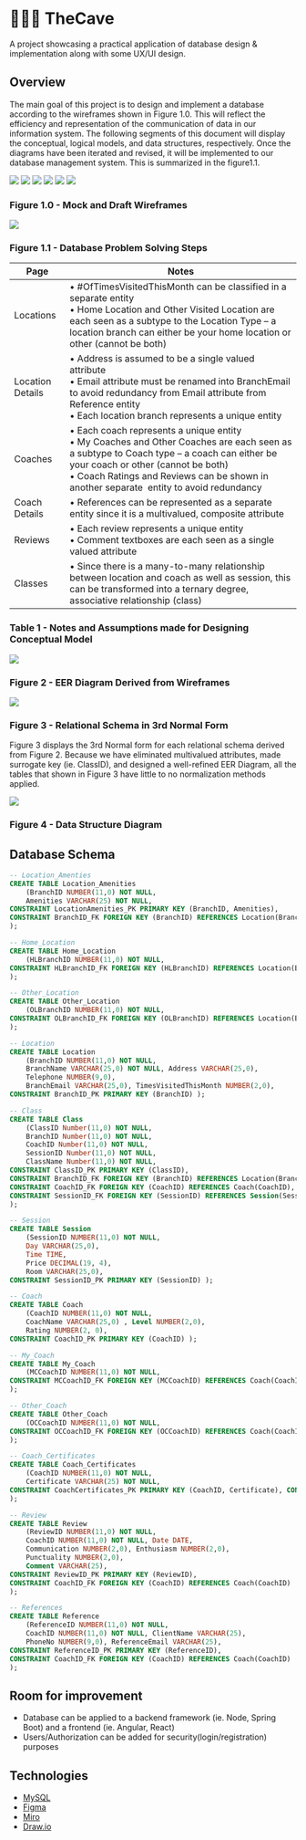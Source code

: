 # 🏋🏽‍♀️ TheCave
A project showcasing a practical application of database design &amp; implementation along with some UX/UI design.

## Overview
The main goal of this project is to design and implement a database according to the wireframes shown in Figure 1.0. This will reflect the efficiency and representation of the communication of data in our information system. The following segments of this document will display the conceptual, logical models, and data structures, respectively. Once the diagrams have been iterated and revised, it will be implemented to our database management system. This is summarized in the figure1.1.

![](TheCave-2.png)
![](TheCave-3.png)
![](TheCave-4.png)
![](TheCave-5.png)
![](TheCave-6.png)
![](TheCave-7.png)
### Figure 1.0 - Mock and Draft Wireframes
![](figure1-1.jpg)
### Figure 1.1 - Database Problem Solving Steps

| Page  | Notes |
| ------------- | ------------- |
| Locations | • #OfTimesVisitedThisMonth can be classified in a separate entity<br>• Home Location and Other Visited Location are each seen as a subtype to the Location Type – a location branch can either be your home location or other (cannot be both)  |
| Location Details  | • Address is assumed to be a single valued attribute<br>• Email attribute must be renamed into BranchEmail to avoid redundancy from Email attribute from Reference entity <br>• Each location branch represents a unique entity  |
| Coaches | •	Each coach represents a unique entity <br>•	My Coaches and Other Coaches are each seen as a subtype to Coach type – a coach can either be your coach or other (cannot be both) <br>• Coach Ratings and Reviews can be shown in another separate  entity to avoid redundancy  |
| Coach Details | • References can be represented as a separate entity since it is a multivalued, composite attribute |
| Reviews | • Each review represents a unique entity<br>• Comment textboxes are each seen as a single valued attribute |
| Classes | • Since there is a many-to-many relationship between location and coach as well as session, this can be transformed into a ternary degree, associative relationship (class)|
### Table 1 -  Notes and Assumptions made for Designing Conceptual Model

![](figure2.png)
### Figure 2 -  EER Diagram Derived from Wireframes

![](figure3.png)
### Figure 3 -  Relational Schema in 3rd Normal Form
Figure 3 displays the 3rd Normal form for each relational schema derived from Figure 2. Because we have eliminated multivalued attributes, made surrogate key (ie. ClassID), and designed a well-refined EER Diagram, all the tables that shown in Figure 3 have little to no normalization methods applied.

![](figure4.png)
### Figure 4 -  Data Structure Diagram

## Database Schema
```sql
-- Location_Amenties
CREATE TABLE Location_Amenities 
    (BranchID NUMBER(11,0) NOT NULL, 
    Amenities VARCHAR(25) NOT NULL,
CONSTRAINT LocationAmenities_PK PRIMARY KEY (BranchID, Amenities), 
CONSTRAINT BranchID_FK FOREIGN KEY (BranchID) REFERENCES Location(BranchID)
);

-- Home_Location
CREATE TABLE Home_Location
    (HLBranchID NUMBER(11,0) NOT NULL,
CONSTRAINT HLBranchID_FK FOREIGN KEY (HLBranchID) REFERENCES Location(BranchID)
);

-- Other_Location
CREATE TABLE Other_Location
    (OLBranchID NUMBER(11,0) NOT NULL,
CONSTRAINT OLBranchID_FK FOREIGN KEY (OLBranchID) REFERENCES Location(BranchID)
);

-- Location
CREATE TABLE Location
    (BranchID NUMBER(11,0) NOT NULL,
    BranchName VARCHAR(25,0) NOT NULL, Address VARCHAR(25,0),
    Telephone NUMBER(9,0),
    BranchEmail VARCHAR(25,0), TimesVisitedThisMonth NUMBER(2,0),
CONSTRAINT BranchID_PK PRIMARY KEY (BranchID) );

-- Class
CREATE TABLE Class
    (ClassID Number(11,0) NOT NULL, 
    BranchID Number(11,0) NOT NULL,
    CoachID Number(11,0) NOT NULL,
    SessionID Number(11,0) NOT NULL, 
    ClassName Number(11,0) NOT NULL,
CONSTRAINT ClassID_PK PRIMARY KEY (ClassID),
CONSTRAINT BranchID_FK FOREIGN KEY (BranchID) REFERENCES Location(BranchID),
CONSTRAINT CoachID_FK FOREIGN KEY (CoachID) REFERENCES Coach(CoachID),
CONSTRAINT SessionID_FK FOREIGN KEY (SessionID) REFERENCES Session(SessionID),
);

-- Session
CREATE TABLE Session
    (SessionID NUMBER(11,0) NOT NULL,
    Day VARCHAR(25,0),
    Time TIME,
    Price DECIMAL(19, 4), 
    Room VARCHAR(25,0),
CONSTRAINT SessionID_PK PRIMARY KEY (SessionID) );

-- Coach
CREATE TABLE Coach
    (CoachID NUMBER(11,0) NOT NULL,
    CoachName VARCHAR(25,0) , Level NUMBER(2,0),
    Rating NUMBER(2, 0),
CONSTRAINT CoachID_PK PRIMARY KEY (CoachID) );

-- My_Coach
CREATE TABLE My_Coach
    (MCCoachID NUMBER(11,0) NOT NULL,
CONSTRAINT MCCoachID_FK FOREIGN KEY (MCCoachID) REFERENCES Coach(CoachID)
);

-- Other_Coach
CREATE TABLE Other_Coach
    (OCCoachID NUMBER(11,0) NOT NULL,
CONSTRAINT OCCoachID_FK FOREIGN KEY (OCCoachID) REFERENCES Coach(CoachID)
);

-- Coach_Certificates
CREATE TABLE Coach_Certificates 
    (CoachID NUMBER(11,0) NOT NULL,
    Certificate VARCHAR(25) NOT NULL,
CONSTRAINT CoachCertificates_PK PRIMARY KEY (CoachID, Certificate), CONSTRAINT CoachID_FK FOREIGN KEY (CoachID) REFERENCES Coach(CoachID),
);

-- Review
CREATE TABLE Review
    (ReviewID NUMBER(11,0) NOT NULL,
    CoachID NUMBER(11,0) NOT NULL, Date DATE,
    Communication NUMBER(2,0), Enthusiasm NUMBER(2,0),
    Punctuality NUMBER(2,0),
    Comment VARCHAR(25),
CONSTRAINT ReviewID_PK PRIMARY KEY (ReviewID),
CONSTRAINT CoachID_FK FOREIGN KEY (CoachID) REFERENCES Coach(CoachID)
);

-- References 
CREATE TABLE Reference
    (ReferenceID NUMBER(11,0) NOT NULL,
    CoachID NUMBER(11,0) NOT NULL, ClientName VARCHAR(25),
    PhoneNo NUMBER(9,0), ReferenceEmail VARCHAR(25),
CONSTRAINT ReferenceID_PK PRIMARY KEY (ReferenceID),
CONSTRAINT CoachID_FK FOREIGN KEY (CoachID) REFERENCES Coach(CoachID)
);
```


## Room for improvement
* Database can be applied to a backend framework (ie. Node, Spring Boot) and a frontend (ie. Angular, React)
* Users/Authorization can be added for security(login/registration) purposes

## Technologies
* [MySQL](https://dev.mysql.com/doc/)
* [Figma](https://www.figma.com/)
* [Miro](https://www.miro.com/)
* [Draw.io](https://www.draw.io/)
